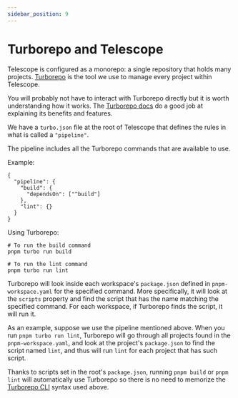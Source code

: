 ```yaml
---
sidebar_position: 9
---
```


# Turborepo and Telescope

Telescope is configured as a monorepo: a single repository that holds many projects. [Turborepo](https://turborepo.org/) is the tool we use to manage every project within Telescope.

You will probably not have to interact with Turborepo directly but it is worth understanding how it works. The [Turborepo docs](https://turborepo.org/docs) do a good job at explaining its benefits and features.

We have a `turbo.json` file at the root of Telescope that defines the rules in what is called a `"pipeline"`.

The pipeline includes all the Turborepo commands that are available to use.

Example:

```
{
  "pipeline": {
    "build": {
      "dependsOn": ["^build"]
    },
    "lint": {}
  }
}
```

Using Turborepo:

```
# To run the build command
pnpm turbo run build

# To run the lint command
pnpm turbo run lint
```

Turborepo will look inside each workspace's `package.json` defined in `pnpm-workspace.yaml` for the specified command. More specifically, it will look at the `scripts` property and find the script that has the name matching the specified command. For each workspace, if Turborepo finds the script, it will run it.

As an example, suppose we use the pipeline mentioned above. When you run `pnpm turbo run lint`, Turborepo will go through all projects found in the `pnpm-workspace.yaml`, and look at the project's `package.json` to find the script named `lint`, and thus will run `lint` for each project that has such script.

Thanks to scripts set in the root's `package.json`, running `pnpm build` or `pnpm lint` will automatically use Turborepo so there is no need to memorize the [Turborepo CLI](https://turborepo.org/docs/reference/command-line-reference) syntax used above.
